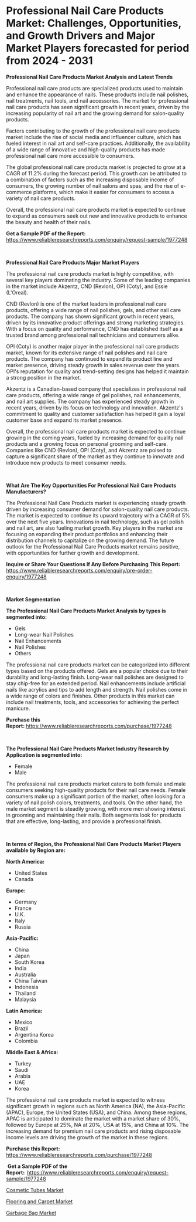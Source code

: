 <p><h1>Professional Nail Care Products Market: Challenges, Opportunities, and Growth Drivers and Major Market Players forecasted for period from 2024 - 2031</h1></p><p><strong>Professional Nail Care Products Market Analysis and Latest Trends</strong></p>
<p><p>Professional nail care products are specialized products used to maintain and enhance the appearance of nails. These products include nail polishes, nail treatments, nail tools, and nail accessories. The market for professional nail care products has seen significant growth in recent years, driven by the increasing popularity of nail art and the growing demand for salon-quality products.</p><p>Factors contributing to the growth of the professional nail care products market include the rise of social media and influencer culture, which has fueled interest in nail art and self-care practices. Additionally, the availability of a wide range of innovative and high-quality products has made professional nail care more accessible to consumers.</p><p>The global professional nail care products market is projected to grow at a CAGR of 11.2% during the forecast period. This growth can be attributed to a combination of factors such as the increasing disposable income of consumers, the growing number of nail salons and spas, and the rise of e-commerce platforms, which make it easier for consumers to access a variety of nail care products.</p><p>Overall, the professional nail care products market is expected to continue to expand as consumers seek out new and innovative products to enhance the beauty and health of their nails.</p></p>
<p><strong>Get a Sample PDF of the Report:&nbsp;</strong> <a href="https://www.reliableresearchreports.com/enquiry/request-sample/1977248">https://www.reliableresearchreports.com/enquiry/request-sample/1977248</a></p>
<p>&nbsp;</p>
<p><strong>Professional Nail Care Products Major Market Players</strong></p>
<p><p>The professional nail care products market is highly competitive, with several key players dominating the industry. Some of the leading companies in the market include Akzentz, CND (Revlon), OPI (Coty), and Essie (L'Oreal).</p><p>CND (Revlon) is one of the market leaders in professional nail care products, offering a wide range of nail polishes, gels, and other nail care products. The company has shown significant growth in recent years, driven by its innovative product offerings and strong marketing strategies. With a focus on quality and performance, CND has established itself as a trusted brand among professional nail technicians and consumers alike.</p><p>OPI (Coty) is another major player in the professional nail care products market, known for its extensive range of nail polishes and nail care products. The company has continued to expand its product line and market presence, driving steady growth in sales revenue over the years. OPI's reputation for quality and trend-setting designs has helped it maintain a strong position in the market.</p><p>Akzentz is a Canadian-based company that specializes in professional nail care products, offering a wide range of gel polishes, nail enhancements, and nail art supplies. The company has experienced steady growth in recent years, driven by its focus on technology and innovation. Akzentz's commitment to quality and customer satisfaction has helped it gain a loyal customer base and expand its market presence.</p><p>Overall, the professional nail care products market is expected to continue growing in the coming years, fueled by increasing demand for quality nail products and a growing focus on personal grooming and self-care. Companies like CND (Revlon), OPI (Coty), and Akzentz are poised to capture a significant share of the market as they continue to innovate and introduce new products to meet consumer needs.</p></p>
<p>&nbsp;</p>
<p><strong>What Are The Key Opportunities For Professional Nail Care Products Manufacturers?</strong></p>
<p><p>The Professional Nail Care Products market is experiencing steady growth driven by increasing consumer demand for salon-quality nail care products. The market is expected to continue its upward trajectory with a CAGR of 5% over the next five years. Innovations in nail technology, such as gel polish and nail art, are also fueling market growth. Key players in the market are focusing on expanding their product portfolios and enhancing their distribution channels to capitalize on the growing demand. The future outlook for the Professional Nail Care Products market remains positive, with opportunities for further growth and development.</p></p>
<p><strong>Inquire or Share Your Questions If Any Before Purchasing This Report:</strong> <a href="https://www.reliableresearchreports.com/enquiry/pre-order-enquiry/1977248">https://www.reliableresearchreports.com/enquiry/pre-order-enquiry/1977248</a></p>
<p>&nbsp;</p>
<p><strong>Market Segmentation</strong></p>
<p><strong>The Professional Nail Care Products Market Analysis by types is segmented into:</strong></p>
<p><ul><li>Gels</li><li>Long-wear Nail Polishes</li><li>Nail Enhancements</li><li>Nail Polishes</li><li>Others</li></ul></p>
<p><p>The professional nail care products market can be categorized into different types based on the products offered. Gels are a popular choice due to their durability and long-lasting finish. Long-wear nail polishes are designed to stay chip-free for an extended period. Nail enhancements include artificial nails like acrylics and tips to add length and strength. Nail polishes come in a wide range of colors and finishes. Other products in this market can include nail treatments, tools, and accessories for achieving the perfect manicure.</p></p>
<p><strong>Purchase this Report:&nbsp;</strong><a href="https://www.reliableresearchreports.com/purchase/1977248">https://www.reliableresearchreports.com/purchase/1977248</a></p>
<p>&nbsp;</p>
<p><strong>The Professional Nail Care Products Market Industry Research by Application is segmented into:</strong></p>
<p><ul><li>Female</li><li>Male</li></ul></p>
<p><p>The professional nail care products market caters to both female and male consumers seeking high-quality products for their nail care needs. Female consumers make up a significant portion of the market, often looking for a variety of nail polish colors, treatments, and tools. On the other hand, the male market segment is steadily growing, with more men showing interest in grooming and maintaining their nails. Both segments look for products that are effective, long-lasting, and provide a professional finish.</p></p>
<p>&nbsp;</p>
<p><strong>In terms of Region, the Professional Nail Care Products Market Players available by Region are:</strong></p>
<p>
    <p> <strong> North America: </strong>
        <ul>
            <li>United States</li>
            <li>Canada</li>
        </ul>
        </p> 
    <p> <strong> Europe: </strong>
        <ul>
            <li>Germany</li>
            <li>France</li>
            <li>U.K.</li>
            <li>Italy</li>
            <li>Russia</li>
        </ul>
        </p> 
    <p> <strong> Asia-Pacific: </strong>
        <ul>
            <li>China</li>
            <li>Japan</li>
            <li>South Korea</li>
            <li>India</li>
            <li>Australia</li>
            <li>China Taiwan</li>
            <li>Indonesia</li>
            <li>Thailand</li>
            <li>Malaysia</li>
        </ul>
        </p> 
    <p> <strong> Latin America: </strong>
        <ul>
            <li>Mexico</li>
            <li>Brazil</li>
            <li>Argentina Korea</li>
            <li>Colombia</li>
        </ul>
        </p> 
    <p> <strong> Middle East & Africa: </strong>
        <ul>
            <li>Turkey</li>
            <li>Saudi</li>
            <li>Arabia</li>
            <li>UAE</li>
            <li>Korea</li>
        </ul>
    </p>
    </p>
<p><p>The professional nail care products market is expected to witness significant growth in regions such as North America (NA), the Asia-Pacific (APAC), Europe, the United States (USA), and China. Among these regions, APAC is anticipated to dominate the market with a market share of 30%, followed by Europe at 25%, NA at 20%, USA at 15%, and China at 10%. The increasing demand for premium nail care products and rising disposable income levels are driving the growth of the market in these regions.</p></p>
<p><strong>Purchase this Report: </strong><a href="https://www.reliableresearchreports.com/purchase/1977248">https://www.reliableresearchreports.com/purchase/1977248</a></p>
<p>&nbsp;<strong>Get a Sample PDF of the Report:&nbsp;&nbsp;</strong><a href="https://www.reliableresearchreports.com/enquiry/request-sample/1977248">https://www.reliableresearchreports.com/enquiry/request-sample/1977248</a></p>
<p><strong></strong></p>
<p><p><a href="https://github.com/kosella/Market-Research-Report-List-2/blob/main/cosmetic-tubes-market.md">Cosmetic Tubes Market</a></p><p><a href="https://github.com/kufem1/Market-Research-Report-List-1/blob/main/flooring-and-carpet-market.md">Flooring and Carpet Market</a></p><p><a href="https://github.com/singletonthaxterkelliehr2df/Market-Research-Report-List-1/blob/main/garbage-bag-market.md">Garbage Bag Market</a></p></p>
